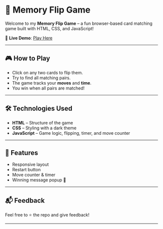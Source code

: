 # 🧠 Memory Flip Game

Welcome to my **Memory Flip Game** – a fun browser-based card matching game built with HTML, CSS, and JavaScript!

🔗 **Live Demo**: [Play Here](https://srijita627.github.io/Memory-Game/)

---

## 🎮 How to Play

- Click on any two cards to flip them.
- Try to find all matching pairs.
- The game tracks your **moves** and **time**.
- You win when all pairs are matched!

---

## 🛠️ Technologies Used

- **HTML** – Structure of the game
- **CSS** – Styling with a dark theme
- **JavaScript** – Game logic, flipping, timer, and move counter


---

## 🚀 Features

- Responsive layout
- Restart button
- Move counter & timer
- Winning message popup 🎉

---


## 📬 Feedback

Feel free to ⭐️ the repo and give feedback!

---

